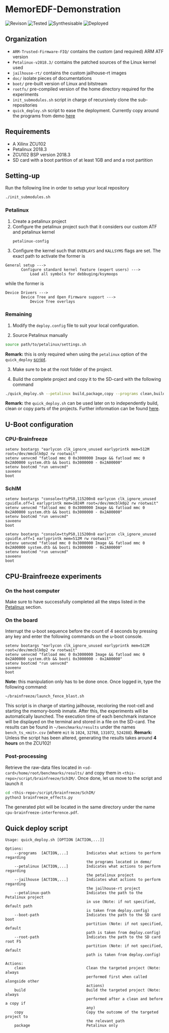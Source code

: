# MemorEDF-Demonstration

![Revison](https://img.shields.io/badge/Revision-1.0-yellow)
![Tested](https://img.shields.io/badge/Tested-Yes-green)
![Synthesisable](https://img.shields.io/badge/Synthesis-Yes-green)
![Deployed](https://img.shields.io/badge/Deployed-Yes-green)


## Organization

 - ```ARM-Trusted-Firmware-FIQ/``` contains the custom (and required) ARM ATF version
 - ```Petalinux-v2018.3/``` contains the patched sources of the Linux kernel used
 - ```jailhouse-rt/``` contains the custom jailhouse-rt images
 - ```doc/``` isolate pieces of documentations
 - ```boot/``` pre-built version of Linux and bitstream
 - ```rootfs/``` pre-compiled version of the home directory required for the experiments
 - ```init_submodules.sh``` script in charge of recursively clone the sub-repositories
 - ```quick_deploy.sh``` script to ease the deployment. Currently copy around the programs from demo [here](#quick-deploy-script)

## Requirements

 - A Xilinx ZCU102
 - Petalinux 2018.3
 - ZCU102 BSP version 2018.3
 - SD card with a boot partition of at least 1GB and and a root partition

## Setting-up
Run the following line in order to setup your local repository
```bash
./init_submodules.sh
```

### Petalinux
 1. Create a petalinux project
 2. Configure the petalinux project such that it considers our custom ATF and petalinux kernel
    ```bash
    petalinux-config
    ```
 3. Configure the kernel such that ```OVERLAYS``` and ```KALLSYMS``` flags are set. The exact path to activate the former is
 ```
General setup --->
        Configure standard kernel feature (expert users) --->
            Load all symbols for debbuging/ksymoops

 ```
 while the former is
 ```
Device Drivers --->
        Device Tree and Open Firmware support --->
            Device Tree overlays

 ```

### Remaining

 1. Modify the ```deploy.config``` file to suit your local configuration.

 2. Source Petalinux manually
```bash
source path/to/petalinux/settings.sh
```
**Remark:** this is only required when using the ```petalinux``` option of the ```quick_deploy``` [script](#quick-deploy-script).

 3. Make sure to be at the root folder of the project.

 4. Build the complete project and copy it to the SD-card with the following command
```bash
./quick_deploy.sh --petalinux build,package,copy --programs clean,build,copy --jailhouse clean,build,copy
```
**Remark:** the ```quick_deploy.sh``` can be used later on to independently build, clean or copy parts of the projects. Further information can be found [here](#quick-deploy-script).

## U-Boot configuration
### CPU-Brainfreeze
```
setenv bootargs "earlycon clk_ignore_unused earlyprintk mem=512M root=/dev/mmcblk0p2 rw rootwait"
setenv uenvcmd "fatload mmc 0 0x3000000 Image && fatload mmc 0 0x2A00000 system.dtb && booti 0x3000000 - 0x2A00000"
setenv bootcmd "run uenvcmd"
saveenv
boot
```
### SchIM
```
setenv bootargs "console=ttyPS0,115200n8 earlycon clk_ignore_unused cpuidle.off=1 earlyprintk mem=1024M root=/dev/mmcblk0p2 rw rootwait"
setenv uenvcmd "fatload mmc 0 0x3000000 Image && fatload mmc 0 0x2A00000 system.dtb && booti 0x3000000 - 0x2A00000"
setenv bootcmd "run uenvcmd"
saveenv
boot
```
```
setenv bootargs "console=ttyPS0,115200n8 earlycon clk_ignore_unused cpuidle.off=1 earlyprintk mem=512M rw rootwait"
setenv uenvcmd "fatload mmc 0 0x3000000 Image && fatload mmc 0 0x2A00000 system.dtb && booti 0x3000000 - 0x2A00000"
setenv bootcmd "run uenvcmd"
saveenv
boot
```

## CPU-Brainfreeze experiments
### On the host computer
Make sure to have successfully completed all the steps listed in the [Petalinux](#Petalinux) section.
### On the board
Interrupt the u-boot sequence before the count of 4 seconds by pressing any key and enter the following commands on the u-boot console.
```
setenv bootargs "earlycon clk_ignore_unused earlyprintk mem=512M root=/dev/mmcblk0p2 rw rootwait"
setenv uenvcmd "fatload mmc 0 0x3000000 Image && fatload mmc 0 0x2A00000 system.dtb && booti 0x3000000 - 0x2A00000"
setenv bootcmd "run uenvcmd"
saveenv
boot
```
**Note:** this manipulation only has to be done once.
Once logged in, type the following command:
```
~/brainfreeze/launch_fence_blast.sh
```
This script is in charge of starting jailhouse, recoloring the root-cell and starting the memory-bomb inmate.
After this, the experiments will be automatically launched.
The execution time of each benchmark instance will be displayed on the terminal and stored in a file on the SD-card.
The results can be found in ```~/benchmarks/results``` under the names ```bench_ts_<mit>.csv``` (where ```mit``` is ```1024```, ```32768```, ```131072```, ```524288```).
**Remark:** Unless the script has been altered, generating the results takes around **4 hours** on the ZCU102!

### Post-processing
Retrieve the raw-data files located in ```<sd-card>/home/root/benchmarks/results/``` and copy them in ```<this-repo>/script/brainfreeze/SchIM/```.
Once done, let us move to the script and launch it
```bash
cd <this-repo>/script/brainfreeze/SchIM/
python3 brainfreeze_effects.py
```
The generated plot will be located in the same directory under the name ```cpu-brainfreeze-interference.pdf```.

## Quick deploy script
```
Usage: quick_deploy.sh [OPTION [ACTION,...]]

Options:
    --programs  [ACTION,...]        Indicates what actions to perform regarding
                                    the programs located in demo/
    --petalinux [ACTION,...]        Indicates what actions to perform regarding
                                    the petalinux project
    --jailhouse [ACTION,...]        Indicates what actions to perform regarding
                                    the jailhouse-rt project
    --petalinux-path                Indicates the path to the Petalinux project
                                    in use (Note: if not specified, default path
                                    is taken from deploy.config)
    --boot-path                     Indicates the path to the SD card boot
                                    partition (Note: if not specified, default
                                    path is taken from deploy.config)
    --root-path                     Indicates the path to the SD card root FS
                                    partition (Note: if not specified, default
                                    path is taken from deploy.config)

Actions:
    clean                           Clean the targeted project (Note: always
                                    performed first when called alongside other
                                    actions)
    build                           Build the targeted project (Note: always
                                    performed after a clean and before a copy if
                                    any)
    copy                            Copy the outcome of the targeted project to
                                    the relevant path
    package                         Petalinux only
```
